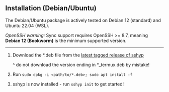## Installation (Debian/Ubuntu)
The Debian/Ubuntu package is actively tested on Debian 12 (standard) and Ubuntu 22.04 (WSL).

_OpenSSH warning:_ Sync support requires OpenSSH >= 8.7, meaning **Debian 12 (Bookworm)** is the minimum supported version.
***
1. Download the *.deb file from the [latest tagged release of sshyp](https://github.com/rwinkhart/sshyp/releases)

   ^ do not download the version ending in *_termux.deb by mistake!

2. Run `sudo dpkg -i <path/to/*.deb>; sudo apt install -f`

3. sshyp is now installed - run `sshyp init` to get started!
